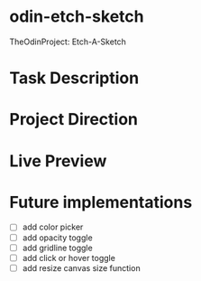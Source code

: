 # odin-etch-sketch
TheOdinProject: Etch-A-Sketch

# Task Description

# Project Direction

# Live Preview

# Future implementations
- [ ] add color picker
- [ ] add opacity toggle
- [ ] add gridline toggle
- [ ] add click or hover toggle
- [ ] add resize canvas size function
